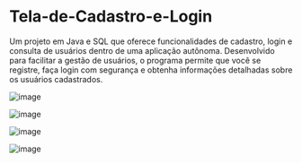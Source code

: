 # Tela-de-Cadastro-e-Login
Um projeto em Java e SQL que oferece funcionalidades de cadastro, login e consulta de usuários dentro de uma aplicação autônoma. Desenvolvido para facilitar a gestão de usuários, o programa permite que você se registre, faça login com segurança e obtenha informações detalhadas sobre os usuários cadastrados.


![image](https://github.com/LyraGTI/Tela-de-Cadastro-e-Login/assets/106109743/50fd0827-94e1-4f7a-963a-8f5c26ff6a80)



![image](https://github.com/LyraGTI/Tela-de-Cadastro-e-Login/assets/106109743/27305f3b-bbe3-4b7c-9316-bd8bd83f647d)



![image](https://github.com/LyraGTI/Tela-de-Cadastro-e-Login/assets/106109743/260c3439-b6e7-48f5-acb1-1a13dcd55134)



![image](https://github.com/LyraGTI/Tela-de-Cadastro-e-Login/assets/106109743/14a9020c-a0e4-49f0-ad50-01c80b1067f2)
